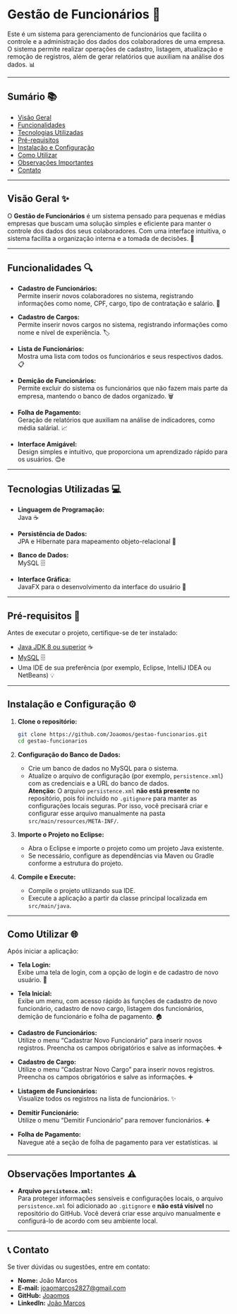 # Gestão de Funcionários 🚀

Este é um sistema para gerenciamento de funcionários que facilita o controle e a administração dos dados dos colaboradores de uma empresa. O sistema permite realizar operações de cadastro, listagem, atualização e remoção de registros, além de gerar relatórios que auxiliam na análise dos dados. 📊

---

## Sumário 📚

- [Visão Geral](#visão-geral)
- [Funcionalidades](#funcionalidades)
- [Tecnologias Utilizadas](#tecnologias-utilizadas)
- [Pré-requisitos](#pré-requisitos)
- [Instalação e Configuração](#instalação-e-configuração)
- [Como Utilizar](#como-utilizar)
- [Observações Importantes](#observações-importantes)
- [Contato](#contato)

---

## Visão Geral ✨

O **Gestão de Funcionários** é um sistema pensado para pequenas e médias empresas que buscam uma solução simples e eficiente para manter o controle dos dados dos seus colaboradores. Com uma interface intuitiva, o sistema facilita a organização interna e a tomada de decisões. 🏢

---

## Funcionalidades 🔍

- **Cadastro de Funcionários:**  
  Permite inserir novos colaboradores no sistema, registrando informações como nome, CPF, cargo, tipo de contratação e salário. 📝

- **Cadastro de Cargos:**  
  Permite inserir novos cargos no sistema, registrando informações como nome e nível de experiência. 🏷️

- **Lista de Funcionários:**  
  Mostra uma lista com todos os funcionários e seus respectivos dados. 📋

- **Demição de Funcionários:**  
  Permite excluir do sistema os funcionários que não fazem mais parte da empresa, mantendo o banco de dados organizado. 🗑️

- **Folha de Pagamento:**  
  Geração de relatórios que auxiliam na análise de indicadores, como média salárial. 📈

- **Interface Amigável:**  
  Design simples e intuitivo, que proporciona um aprendizado rápido para os usuários. 😊e

---

## Tecnologias Utilizadas 💻

- **Linguagem de Programação:**  
  Java ☕

- **Persistência de Dados:**  
  JPA e Hibernate para mapeamento objeto-relacional 🔗

- **Banco de Dados:**  
  MySQL 🗄️

- **Interface Gráfica:**  
  JavaFX para o desenvolvimento da interface do usuário 🎨

---

## Pré-requisitos 🚀

Antes de executar o projeto, certifique-se de ter instalado:

- [Java JDK 8 ou superior](https://www.oracle.com/java/technologies/javase-downloads.html) ☕
- [MySQL](https://www.mysql.com/downloads/) 🗄️
- Uma IDE de sua preferência (por exemplo, Eclipse, IntelliJ IDEA ou NetBeans) 💡

---

## Instalação e Configuração ⚙️

1. **Clone o repositório:**

   ```bash
   git clone https://github.com/Joaomos/gestao-funcionarios.git
   cd gestao-funcionarios
   ```

2. **Configuração do Banco de Dados:**

   - Crie um banco de dados no MySQL para o sistema.
   - Atualize o arquivo de configuração (por exemplo, `persistence.xml`) com as credenciais e a URL do banco de dados.  
   **Atenção:** O arquivo `persistence.xml` **não está presente** no repositório, pois foi incluído no `.gitignore` para manter as configurações locais seguras. Por isso, você precisará criar e configurar esse arquivo manualmente na pasta `src/main/resources/META-INF/`.

3. **Importe o Projeto no Eclipse:**

   - Abra o Eclipse e importe o projeto como um projeto Java existente.
   - Se necessário, configure as dependências via Maven ou Gradle conforme a estrutura do projeto.

4. **Compile e Execute:**

   - Compile o projeto utilizando sua IDE.
   - Execute a aplicação a partir da classe principal localizada em `src/main/java`.

---

## Como Utilizar 🌐

Após iniciar a aplicação:

- **Tela Login:**  
  Exibe uma tela de login, com a opção de login e de cadastro de novo usuário. 🔑

- **Tela Inicial:**  
  Exibe um menu, com acesso rápido às funções de cadastro de novo funcionário, cadastro de novo cargo, listagem dos funcionários, demição de funcionário e folha de pagamento. 🏠

- **Cadastro de Funcionários:**  
  Utilize o menu “Cadastrar Novo Funcionário” para inserir novos registros. Preencha os campos obrigatórios e salve as informações. ➕

- **Cadastro de Cargo:**  
  Utilize o menu “Cadastrar Novo Cargo” para inserir novos registros. Preencha os campos obrigatórios e salve as informações. ➕

- **Listagem de Funcionários:**  
  Visualize todos os registros na lista de funcionários. ✨

- **Demitir Funcionário:**  
  Utilize o menu “Demitir Funcionário” para remover funcionários. ➕
  
- **Folha de Pagamento:**  
  Navegue até a seção de folha de pagamento para ver estatísticas. 📊

---

## Observações Importantes ⚠️

- **Arquivo `persistence.xml`:**  
  Para proteger informações sensíveis e configurações locais, o arquivo `persistence.xml` foi adicionado ao `.gitignore` e **não está visível** no repositório do GitHub. Você deverá criar esse arquivo manualmente e configurá-lo de acordo com seu ambiente local.

---

## 📞 Contato

Se tiver dúvidas ou sugestões, entre em contato:

- **Nome:** João Marcos
- **E-mail:** joaomarcos2827@gmail.com
- **GitHub:** [Joaomos](https://github.com/Joaomos)
- **LinkedIn:** [João Marcos](https://www.linkedin.com/in/ojoaomarcosilva/)
